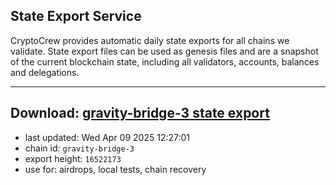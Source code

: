 ## State Export Service
CryptoCrew provides automatic daily state exports for all chains we validate. State export files can be used as genesis files and are a snapshot of the current blockchain state, including all validators, accounts, balances and delegations.

---
**Download: [gravity-bridge-3 state export](https://dl-eu2.ccvalidators.com/SERVICE/gravitybridge/gravity-bridge-3_export_16522173.json)**
---

- last updated: Wed Apr 09 2025 12:27:01
- chain id: `gravity-bridge-3`
- export height: `16522173`
- use for: airdrops, local tests, chain recovery
